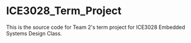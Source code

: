 # ICE3028_Term_Project
This is the source code for Team 2's term project for ICE3028 Embedded Systems Design Class. 

